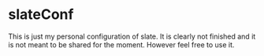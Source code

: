 slateConf
=========

This is just my personal configuration of slate. It is clearly not finished and it is not meant to be shared for the moment. However feel free to use it.
